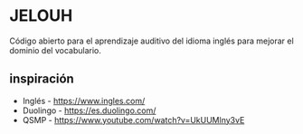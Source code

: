 # JELOUH

Código abierto para el aprendizaje auditivo del idioma inglés para mejorar el dominio del vocabulario.

## inspiración

- Inglés - https://www.ingles.com/
- Duolingo - https://es.duolingo.com/
- QSMP - https://www.youtube.com/watch?v=UkUUMlny3vE